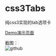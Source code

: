 # css3Tabs
纯css3实现的tab选项卡

[Demo演示页面](http://unclehking.github.io/css3Tabs/)

截图： <br />
![github](http://unclehking.github.io/css3Tabs/screenshot.png "github")  
